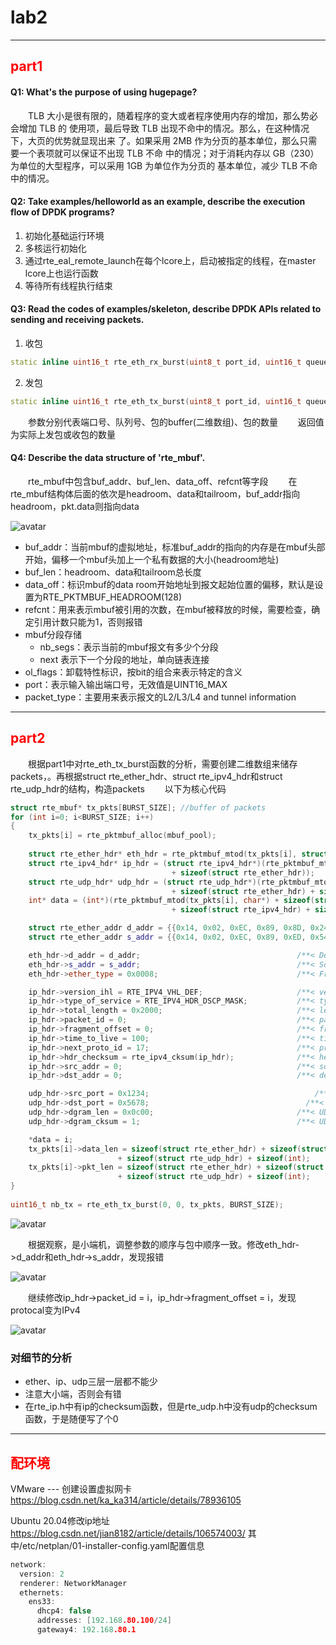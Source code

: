 # lab2

---

## <font color="red">part1</font>

#### Q1: What's the purpose of using hugepage?
&emsp;&emsp;TLB 大小是很有限的，随着程序的变大或者程序使用内存的增加，那么势必会增加 TLB 的 使用项，最后导致 TLB 出现不命中的情况。那么，在这种情况下，大页的优势就显现出来 了。如果采用 2MB 作为分页的基本单位，那么只需要一个表项就可以保证不出现 TLB 不命 中的情况；对于消耗内存以 GB（230）为单位的大型程序，可以采用 1GB 为单位作为分页的 基本单位，减少 TLB 不命中的情况。

#### Q2: Take examples/helloworld as an example, describe the execution flow of DPDK programs?
1. 初始化基础运行环境
2. 多核运行初始化
3. 通过rte_eal_remote_launch在每个lcore上，启动被指定的线程，在master lcore上也运行函数
5. 等待所有线程执行结束

#### Q3: Read the codes of examples/skeleton, describe DPDK APIs related to sending and receiving packets.
1. 收包
```c++
static inline uint16_t rte_eth_rx_burst(uint8_t port_id, uint16_t queue_id, struct rte_mbuf **rx_pkts, const uint16_t nb_pkts)
```
2. 发包
```c++
static inline uint16_t rte_eth_tx_burst(uint8_t port_id, uint16_t queue_id, struct rte_mbuf **tx_pkts, uint16_t nb_pkts)
```
&emsp;&emsp;参数分别代表端口号、队列号、包的buffer(二维数组)、包的数量
&emsp;&emsp;返回值为实际上发包或收包的数量

#### Q4: Describe the data structure of 'rte_mbuf'.
&emsp;&emsp;rte_mbuf中包含buf_addr、buf_len、data_off、refcnt等字段
&emsp;&emsp;在rte_mbuf结构体后面的依次是headroom、data和tailroom，buf_addr指向headroom，pkt.data则指向data

![avatar](./rte_mbuf.png)

+ buf_addr：当前mbuf的虚拟地址，标准buf_addr的指向的内存是在mbuf头部开始，偏移一个mbuf头加上一个私有数据的大小(headroom地址)
+ buf_len：headroom、data和tailroom总长度
+ data_off：标识mbuf的data room开始地址到报文起始位置的偏移，默认是设置为RTE_PKTMBUF_HEADROOM(128)
+ refcnt：用来表示mbuf被引用的次数，在mbuf被释放的时候，需要检查，确定引用计数只能为1，否则报错
+ mbuf分段存储
    - nb_segs：表示当前的mbuf报文有多少个分段
    - next 表示下一个分段的地址，单向链表连接
+ ol_flags：卸载特性标识，按bit的组合来表示特定的含义
+ port：表示输入输出端口号，无效值是UINT16_MAX
+ packet_type：主要用来表示报文的L2/L3/L4 and tunnel information

---

## <font color="red">part2</font>

&emsp;&emsp;根据part1中对rte_eth_tx_burst函数的分析，需要创建二维数组来储存packets，。再根据struct rte_ether_hdr、struct rte_ipv4_hdr和struct rte_udp_hdr的结构，构造packets
&emsp;&emsp;以下为核心代码

```c++
struct rte_mbuf* tx_pkts[BURST_SIZE]; //buffer of packets 
for (int i=0; i<BURST_SIZE; i++)
{   
    tx_pkts[i] = rte_pktmbuf_alloc(mbuf_pool);
    
    struct rte_ether_hdr* eth_hdr = rte_pktmbuf_mtod(tx_pkts[i], struct rte_ether_hdr*);
    struct rte_ipv4_hdr* ip_hdr = (struct rte_ipv4_hdr*)(rte_pktmbuf_mtod(tx_pkts[i], char*) 
                                    + sizeof(struct rte_ether_hdr));
    struct rte_udp_hdr* udp_hdr = (struct rte_udp_hdr*)(rte_pktmbuf_mtod(tx_pkts[i], char*) 
                                    + sizeof(struct rte_ether_hdr) + sizeof(struct rte_ipv4_hdr));
    int* data = (int*)(rte_pktmbuf_mtod(tx_pkts[i], char*) + sizeof(struct rte_ether_hdr) 
                                    + sizeof(struct rte_ipv4_hdr) + sizeof(struct rte_udp_hdr));

    struct rte_ether_addr d_addr = {{0x14, 0x02, 0xEC, 0x89, 0x8D, 0x24}};
    struct rte_ether_addr s_addr = {{0x14, 0x02, 0xEC, 0x89, 0xED, 0x54}};

    eth_hdr->d_addr = d_addr;                                   /**< Destination address. */
    eth_hdr->s_addr = s_addr;                                   /**< Source address. */
    eth_hdr->ether_type = 0x0008;                               /**< Frame type. */

    ip_hdr->version_ihl = RTE_IPV4_VHL_DEF;                     /**< version and header length */
    ip_hdr->type_of_service = RTE_IPV4_HDR_DSCP_MASK;           /**< type of service */
    ip_hdr->total_length = 0x2000;                              /**< length of packet */
    ip_hdr->packet_id = 0;                                      /**< packet ID */
    ip_hdr->fragment_offset = 0;                                /**< fragmentation offset */
    ip_hdr->time_to_live = 100;                                 /**< time to live */
    ip_hdr->next_proto_id = 17;                                 /**< protocol ID */
    ip_hdr->hdr_checksum = rte_ipv4_cksum(ip_hdr);              /**< header checksum */
    ip_hdr->src_addr = 0;                                       /**< source address */
    ip_hdr->dst_addr = 0;                                       /**< destination address */

    udp_hdr->src_port = 0x1234;                                     /**< UDP source port. */
    udp_hdr->dst_port = 0x5678;                                   /**< UDP destination port. */
    udp_hdr->dgram_len = 0x0c00;                                /**< UDP datagram length */
    udp_hdr->dgram_cksum = 1;                                   /**< UDP datagram checksum */

    *data = i;
    tx_pkts[i]->data_len = sizeof(struct rte_ether_hdr) + sizeof(struct rte_ipv4_hdr) 
                        + sizeof(struct rte_udp_hdr) + sizeof(int);
    tx_pkts[i]->pkt_len = sizeof(struct rte_ether_hdr) + sizeof(struct rte_ipv4_hdr) 
                        + sizeof(struct rte_udp_hdr) + sizeof(int);
}
    
uint16_t nb_tx = rte_eth_tx_burst(0, 0, tx_pkts, BURST_SIZE);
```
![avatar](./UDP(0).png)

&emsp;&emsp;根据观察，是小端机，调整参数的顺序与包中顺序一致。修改eth_hdr->d_addr和eth_hdr->s_addr，发现报错

![avatar](./UDP(1).png)

&emsp;&emsp;继续修改ip_hdr->packet_id = i，ip_hdr->fragment_offset = i，发现protocal变为IPv4

![avatar](./IPv4(0).png)

### 对细节的分析
+ ether、ip、udp三层一层都不能少
+ 注意大小端，否则会有错
+ 在rte_ip.h中有ip的checksum函数，但是rte_udp.h中没有udp的checksum函数，于是随便写了个0

---

## <font color="red">配环境</font>

VMware --- 创建设置虚拟网卡 https://blog.csdn.net/ka_ka314/article/details/78936105

Ubuntu 20.04修改ip地址
https://blog.csdn.net/jian8182/article/details/106574003/
其中/etc/netplan/01-installer-config.yaml配置信息
```c++
network:
  version: 2
  renderer: NetworkManager
  ethernets:
    ens33:
      dhcp4: false
      addresses: [192.168.80.100/24]
      gateway4: 192.168.80.1 
```